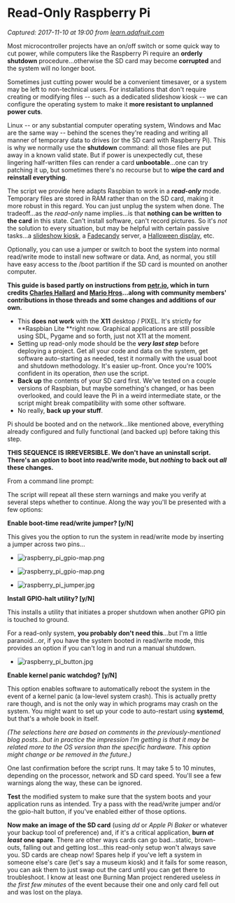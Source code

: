 # Read-Only Raspberry Pi

_Captured: 2017-11-10 at 19:00 from [learn.adafruit.com](https://learn.adafruit.com/read-only-raspberry-pi?view=all)_

Most microcontroller projects have an on/off switch or some quick way to cut power, while computers like the Raspberry Pi require an **orderly shutdown** procedure…otherwise the SD card may become **corrupted** and the system will no longer boot.

Sometimes just cutting power would be a convenient timesaver, or a system may be left to non-technical users. For installations that don't require creating or modifying files -- such as a dedicated slideshow kiosk -- we can configure the operating system to make it **more resistant to unplanned power cuts**.

Linux -- or any substantial computer operating system, Windows and Mac are the same way -- behind the scenes they're reading and writing all manner of temporary data to drives (or the SD card with Raspberry Pi). This is why we normally use the **shutdown** command: all those files are put away in a known valid state. But if power is unexpectedly cut, these lingering half-written files can render a card **unbootable**…one can try patching it up, but sometimes there's no recourse but to **wipe the card and reinstall everything**.

The script we provide here adapts Raspbian to work in a _**read-only**_ mode. Temporary files are stored in RAM rather than on the SD card, making it more robust in this regard. You can just unplug the system when done. The tradeoff…as the _read-only_ name implies…is that **nothing can be written to the card** in this state. Can't install software, can't record pictures. So it's _not_ the solution to every situation, but may be helpful with certain passive tasks…a [slideshow kiosk](https://learn.adafruit.com/../../../raspberry-pi-video-looper), a [Fadecandy](https://learn.adafruit.com/../../../1500-neopixel-led-curtain-with-raspberry-pi-fadecandy) server, a [Halloween display](https://learn.adafruit.com/../../../animated-snake-eyes-bonnet-for-raspberry-pi), etc.

Optionally, you can use a jumper or switch to boot the system into normal read/write mode to install new software or data. And, as normal, you still have easy access to the /boot partition if the SD card is mounted on another computer.

**This guide is based partly on instructions from [petr.io](http://petr.io/en/blog/2015/11/09/read-only-raspberry-pi-with-jessie/), which in turn credits [Charles Hallard](http://hallard.me/raspberry-pi-read-only/) and [Mario Hros](http://k3a.me/how-to-make-raspberrypi-truly-read-only-reliable-and-trouble-free/)…along with community members' contributions in those threads and some changes and additions of our own.**

  * This **does not work** with the **X11** desktop / PIXEL. It's strictly for **Raspbian Lite **right now. Graphical applications are still possible using SDL, Pygame and so forth, just not X11 at the moment.
  * Setting up read-only mode should be the **_very last step_** before deploying a project. Get all your code and data on the system, get software auto-starting as needed, test it normally with the usual boot and shutdown methodology. It's easier up-front. Once you're 100% confident in its operation, _then_ use the script.
  * **Back up** the contents of your SD card first. We've tested on a couple versions of Raspbian, but maybe something's changed, or has been overlooked, and could leave the Pi in a weird intermediate state, or the script might break compatibility with some other software.
  * No really, **back up your stuff**.

Pi should be booted and on the network…like mentioned above, everything already configured and fully functional (and backed up) before taking this step.

**THIS SEQUENCE IS IRREVERSIBLE. We don't have an uninstall script. There's an _option_ to boot into read/write mode, but _nothing_ to back out _all_ these changes.**

From a command line prompt:

The script will repeat all these stern warnings and make you verify at several steps whether to continue. Along the way you'll be presented with a few options:

**Enable boot-time read/write jumper? [y/N]**

This gives you the option to run the system in read/write mode by inserting a jumper across two pins…

  * ![raspberry_pi_gpio-map.png](https://cdn-learn.adafruit.com/assets/assets/000/046/746/medium640/raspberry_pi_gpio-map.png?1506536092)

  * ![raspberry_pi_gpio-map.png](https://cdn-learn.adafruit.com/assets/assets/000/046/746/thumb160/raspberry_pi_gpio-map.png?1506536092)

  * ![raspberry_pi_jumper.jpg](https://cdn-learn.adafruit.com/assets/assets/000/046/751/thumb160/raspberry_pi_jumper.jpg?1506537108)

**Install GPIO-halt utility? [y/N]**

This installs a utility that initiates a proper shutdown when another GPIO pin is touched to ground.

For a read-only system, **you probably don't need this**…but I'm a little paranoid…or, if you have the system booted in read/write mode, this provides an option if you can't log in and run a manual shutdown.

  * ![raspberry_pi_button.jpg](https://cdn-learn.adafruit.com/assets/assets/000/046/754/medium640/raspberry_pi_button.jpg?1506538137)

**Enable kernel panic watchdog? [y/N]**

This option enables software to automatically reboot the system in the event of a kernel panic (a low-level system crash). This is actually pretty rare though, and is not the only way in which programs may crash on the system. You might want to set up your code to auto-restart using **systemd**, but that's a whole book in itself.

_(The selections here are based on comments in the previously-mentioned blog posts…but in practice the impression I'm getting is that it may be related more to the OS version than the specific hardware. This option might change or be removed in the future.)_

One last confirmation before the script runs. It may take 5 to 10 minutes, depending on the processor, network and SD card speed. You'll see a few warnings along the way, these can be ignored.

**Test** the modified system to make sure that the system boots and your application runs as intended. Try a pass with the read/write jumper and/or the gpio-halt button, if you've enabled either of those options.

**Now make an image of the SD card** (using _dd_ or _Apple Pi Baker_ or whatever your backup tool of preference) and, if it's a critical application, **burn _at least_ one spare**. There are other ways cards can go bad…static, brown-outs, falling out and getting lost…this read-only setup won't always save you. SD cards are cheap now! Spares help if you've left a system in someone else's care (let's say a museum kiosk) and it fails for some reason, you can ask them to just swap out the card until you can get there to troubleshoot. I know at least one Burning Man project rendered useless _in the first few minutes_ of the event because their one and only card fell out and was lost on the playa.
